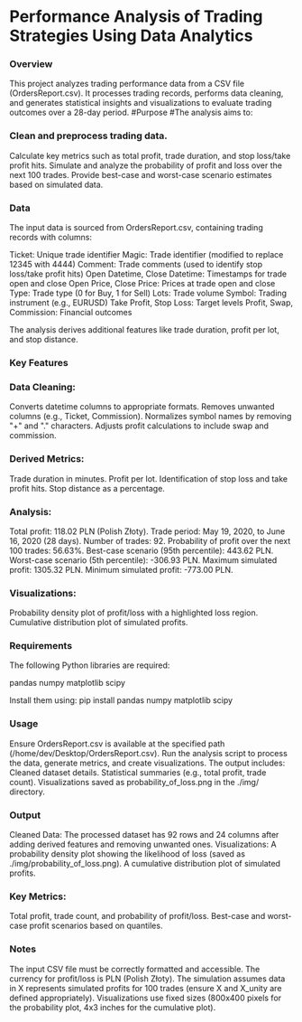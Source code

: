 # Performance Analysis of Trading Strategies Using Data Analytics
### Overview
This project analyzes trading performance data from a CSV file (OrdersReport.csv). It processes trading records, performs data cleaning, and generates statistical insights and visualizations to evaluate trading outcomes over a 28-day period.
#Purpose
#The analysis aims to:

### Clean and preprocess trading data.
Calculate key metrics such as total profit, trade duration, and stop loss/take profit hits.
Simulate and analyze the probability of profit and loss over the next 100 trades.
Provide best-case and worst-case scenario estimates based on simulated data.

### Data
The input data is sourced from OrdersReport.csv, containing trading records with columns:

Ticket: Unique trade identifier
Magic: Trade identifier (modified to replace 12345 with 4444)
Comment: Trade comments (used to identify stop loss/take profit hits)
Open Datetime, Close Datetime: Timestamps for trade open and close
Open Price, Close Price: Prices at trade open and close
Type: Trade type (0 for Buy, 1 for Sell)
Lots: Trade volume
Symbol: Trading instrument (e.g., EURUSD)
Take Profit, Stop Loss: Target levels
Profit, Swap, Commission: Financial outcomes

The analysis derives additional features like trade duration, profit per lot, and stop distance.
### Key Features

### Data Cleaning:
Converts datetime columns to appropriate formats.
Removes unwanted columns (e.g., Ticket, Commission).
Normalizes symbol names by removing "+" and "." characters.
Adjusts profit calculations to include swap and commission.


### Derived Metrics:
Trade duration in minutes.
Profit per lot.
Identification of stop loss and take profit hits.
Stop distance as a percentage.


### Analysis:
Total profit: 118.02 PLN (Polish Złoty).
Trade period: May 19, 2020, to June 16, 2020 (28 days).
Number of trades: 92.
Probability of profit over the next 100 trades: 56.63%.
Best-case scenario (95th percentile): 443.62 PLN.
Worst-case scenario (5th percentile): -306.93 PLN.
Maximum simulated profit: 1305.32 PLN.
Minimum simulated profit: -773.00 PLN.


### Visualizations:
Probability density plot of profit/loss with a highlighted loss region.
Cumulative distribution plot of simulated profits.



### Requirements
The following Python libraries are required:

pandas
numpy
matplotlib
scipy

Install them using:
pip install pandas numpy matplotlib scipy

### Usage

Ensure OrdersReport.csv is available at the specified path (/home/dev/Desktop/OrdersReport.csv).
Run the analysis script to process the data, generate metrics, and create visualizations.
The output includes:
Cleaned dataset details.
Statistical summaries (e.g., total profit, trade count).
Visualizations saved as probability_of_loss.png in the ./img/ directory.



### Output

Cleaned Data: The processed dataset has 92 rows and 24 columns after adding derived features and removing unwanted ones.
Visualizations:
A probability density plot showing the likelihood of loss (saved as ./img/probability_of_loss.png).
A cumulative distribution plot of simulated profits.


### Key Metrics:
Total profit, trade count, and probability of profit/loss.
Best-case and worst-case profit scenarios based on quantiles.



### Notes

The input CSV file must be correctly formatted and accessible.
The currency for profit/loss is PLN (Polish Złoty).
The simulation assumes data in X represents simulated profits for 100 trades (ensure X and X_unity are defined appropriately).
Visualizations use fixed sizes (800x400 pixels for the probability plot, 4x3 inches for the cumulative plot).

